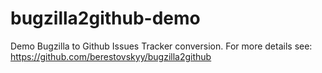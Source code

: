 # bugzilla2github-demo
Demo Bugzilla to Github Issues Tracker conversion. For more details see: https://github.com/berestovskyy/bugzilla2github
